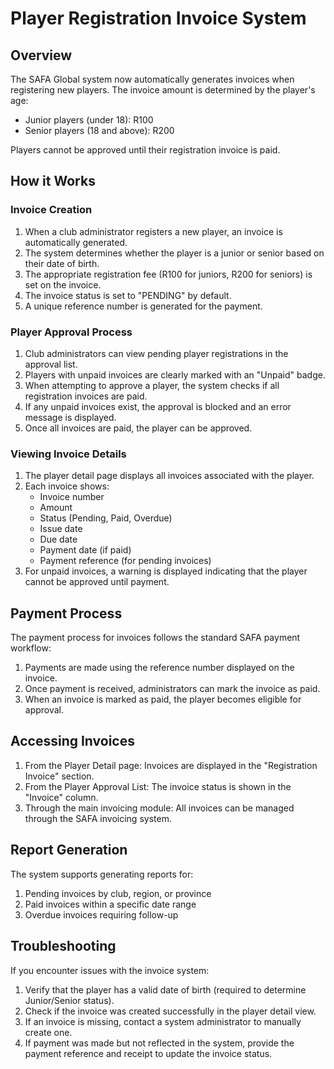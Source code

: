 # Player Registration Invoice System

## Overview

The SAFA Global system now automatically generates invoices when registering new players. The invoice amount is determined by the player's age:

- Junior players (under 18): R100
- Senior players (18 and above): R200

Players cannot be approved until their registration invoice is paid.

## How it Works

### Invoice Creation

1. When a club administrator registers a new player, an invoice is automatically generated.
2. The system determines whether the player is a junior or senior based on their date of birth.
3. The appropriate registration fee (R100 for juniors, R200 for seniors) is set on the invoice.
4. The invoice status is set to "PENDING" by default.
5. A unique reference number is generated for the payment.

### Player Approval Process

1. Club administrators can view pending player registrations in the approval list.
2. Players with unpaid invoices are clearly marked with an "Unpaid" badge.
3. When attempting to approve a player, the system checks if all registration invoices are paid.
4. If any unpaid invoices exist, the approval is blocked and an error message is displayed.
5. Once all invoices are paid, the player can be approved.

### Viewing Invoice Details

1. The player detail page displays all invoices associated with the player.
2. Each invoice shows:
   - Invoice number
   - Amount
   - Status (Pending, Paid, Overdue)
   - Issue date
   - Due date
   - Payment date (if paid)
   - Payment reference (for pending invoices)
3. For unpaid invoices, a warning is displayed indicating that the player cannot be approved until payment.

## Payment Process

The payment process for invoices follows the standard SAFA payment workflow:

1. Payments are made using the reference number displayed on the invoice.
2. Once payment is received, administrators can mark the invoice as paid.
3. When an invoice is marked as paid, the player becomes eligible for approval.

## Accessing Invoices

1. From the Player Detail page: Invoices are displayed in the "Registration Invoice" section.
2. From the Player Approval List: The invoice status is shown in the "Invoice" column.
3. Through the main invoicing module: All invoices can be managed through the SAFA invoicing system.

## Report Generation

The system supports generating reports for:

1. Pending invoices by club, region, or province
2. Paid invoices within a specific date range
3. Overdue invoices requiring follow-up

## Troubleshooting

If you encounter issues with the invoice system:

1. Verify that the player has a valid date of birth (required to determine Junior/Senior status).
2. Check if the invoice was created successfully in the player detail view.
3. If an invoice is missing, contact a system administrator to manually create one.
4. If payment was made but not reflected in the system, provide the payment reference and receipt to update the invoice status.
